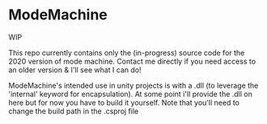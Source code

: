 # ModeMachine
WIP

This repo currently contains only the (in-progress) source code for the 2020 version of mode machine. Contact me directly if you need access to an older version & I'll see what I can do!

ModeMachine's intended use in unity projects is with a .dll (to leverage the 'internal' keyword for encapsulation). At some point i'll provide the .dll on here but for now you have to build it yourself. Note that you'll need to change the build path in the .csproj file
